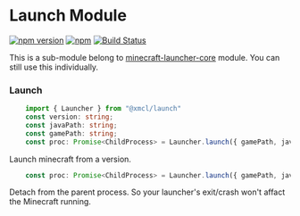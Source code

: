 # Launch Module

[![npm version](https://img.shields.io/npm/v/@xmcl/launch.svg)](https://www.npmjs.com/package/launch)
[![npm](https://img.shields.io/npm/l/@xmcl/minecraft-launcher-core.svg)](https://github.com/voxelum/minecraft-launcher-core-node/blob/master/LICENSE)
[![Build Status](https://github.com/voxelum/minecraft-launcher-core-node/workflows/Release%20Pre-Check/badge.svg)](https://github.com/voxelum/minecraft-launcher-core-node/workflows/Release%20Pre-Check/badge.svg)

This is a sub-module belong to [minecraft-launcher-core](https://www.npmjs.com/package/@xmcl/minecraft-launcher-core) module. You can still use this individually.

### Launch

```ts
    import { Launcher } from "@xmcl/launch"
    const version: string;
    const javaPath: string;
    const gamePath: string;
    const proc: Promise<ChildProcess> = Launcher.launch({ gamePath, javaPath, version });
```

Launch minecraft from a version.

```ts
    const proc: Promise<ChildProcess> = Launcher.launch({ gamePath, javaPath, version, extraExecOption: { detached: true } });
```

Detach from the parent process. So your launcher's exit/crash won't affact the Minecraft running.
